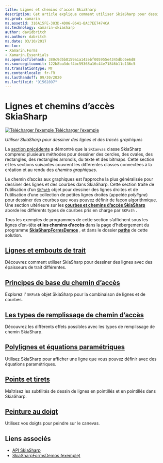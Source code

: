 ```yaml
---
title: Lignes et chemins d’accès SkiaSharp
description: Cet article explique comment utiliser SkiaSharp pour dessiner des lignes et des chemins d’accès graphiques dans des Xamarin.Forms applications, et illustre cela avec un exemple de code.
ms.prod: xamarin
ms.assetid: 316A15FE-383D-4D06-8641-BAC7EE7474CA
ms.technology: xamarin-skiasharp
author: davidbritch
ms.author: dabritch
ms.date: 03/10/2017
no-loc:
- Xamarin.Forms
- Xamarin.Essentials
ms.openlocfilehash: 380c9d5b8159a1a142ebf005955e4345dbc6e6d8
ms.sourcegitcommit: 122b8ba3dcf4bc59368a16c44e71846b11c136c5
ms.translationtype: MT
ms.contentlocale: fr-FR
ms.lasthandoff: 09/30/2020
ms.locfileid: "91562897"
---
```

# <a name="skiasharp-lines-and-paths"></a>Lignes et chemins d’accès SkiaSharp

[![Télécharger l’exemple](~/media/shared/download.png) Télécharger l’exemple](https://docs.microsoft.com/samples/xamarin/xamarin-forms-samples/skiasharpforms-demos)

_Utiliser SkiaSharp pour dessiner des lignes et des tracés graphiques_

La [section précédente](~/xamarin-forms/user-interface/graphics/skiasharp/basics/index.md) a démontré que la `SKCanvas` classe SkiaSharp comprend plusieurs méthodes pour dessiner des cercles, des ovales, des rectangles, des rectangles arrondis, du texte et des bitmaps. Cette section et les sections suivantes couvrent les différentes classes connectées à la création et au rendu des *chemins graphiques*.

Le chemin d’accès aux graphiques est l’approche la plus généralisée pour dessiner des lignes et des courbes dans SkiaSharp. Cette section traite de l’utilisation d’un [`SKPath`](xref:SkiaSharp.SKPath) objet pour dessiner des lignes droites et de l’utilisation d’une collection de petites lignes droites (appelée *polyligne*) pour dessiner des courbes que vous pouvez définir de façon algorithmique. Une section ultérieure sur les [**courbes et chemins d’accès SkiaSharp**](../curves/index.md) aborde les différents types de courbes pris en charge par `SKPath` .

Tous les exemples de programmes de cette section s’affichent sous les lignes d’en-tête **et les chemins d’accès** dans la page d’hébergement du programme [**SkiaSharpFormsDemos**](/samples/xamarin/xamarin-forms-samples/skiasharpforms-demos) , et dans le dossier [**paths**](https://github.com/xamarin/xamarin-forms-samples/tree/master/SkiaSharpForms/Demos/Demos/SkiaSharpFormsDemos/Paths) de cette solution.

## <a name="lines-and-stroke-caps"></a>[Lignes et embouts de trait](lines.md)

Découvrez comment utiliser SkiaSharp pour dessiner des lignes avec des épaisseurs de trait différentes.

## <a name="path-basics"></a>[Principes de base du chemin d’accès](paths.md)

Explorez l' `SKPath` objet SkiaSharp pour la combinaison de lignes et de courbes.

## <a name="the-path-fill-types"></a>[Les types de remplissage de chemin d’accès](fill-types.md)

Découvrez les différents effets possibles avec les types de remplissage de chemin SkiaSharp.

## <a name="polylines-and-parametric-equations"></a>[Polylignes et équations paramétriques](polylines.md)

Utilisez SkiaSharp pour afficher une ligne que vous pouvez définir avec des équations paramétriques.

## <a name="dots-and-dashes"></a>[Points et tirets](dots.md)

Maîtrisez les subtilités de dessin de lignes en pointillés et en pointillés dans SkiaSharp.

## <a name="finger-painting"></a>[Peinture au doigt](finger-paint.md)

Utilisez vos doigts pour peindre sur le canevas.

## <a name="related-links"></a>Liens associés

- [API SkiaSharp](/dotnet/api/skiasharp)
- [SkiaSharpFormsDemos (exemple)](/samples/xamarin/xamarin-forms-samples/skiasharpforms-demos)